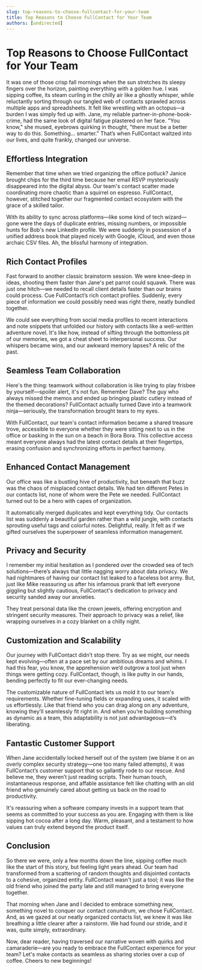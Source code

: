 ```yaml
---
slug: top-reasons-to-choose-fullcontact-for-your-team
title: Top Reasons to Choose FullContact for Your Team
authors: [undirected]
---
```



# Top Reasons to Choose FullContact for Your Team

It was one of those crisp fall mornings when the sun stretches its sleepy fingers over the horizon, painting everything with a golden hue. I was sipping coffee, its steam curling in the chilly air like a ghostly whisper, while reluctantly sorting through our tangled web of contacts sprawled across multiple apps and spreadsheets. It felt like wrestling with an octopus—a burden I was simply fed up with. Jane, my reliable partner-in-phone-book-crime, had the same look of digital fatigue plastered on her face. "You know," she mused, eyebrows quirking in thought, "there must be a better way to do this. Something... smarter." That’s when FullContact waltzed into our lives, and quite frankly, changed our universe.

## Effortless Integration

Remember that time when we tried organizing the office potluck? Janice brought chips for the third time because her email RSVP mysteriously disappeared into the digital abyss. Our team's contact scatter made coordinating more chaotic than a squirrel on espresso. FullContact, however, stitched together our fragmented contact ecosystem with the grace of a skilled tailor. 

With its ability to sync across platforms—like some kind of tech wizard—gone were the days of duplicate entries, missing numbers, or impossible hunts for Bob's new LinkedIn profile. We were suddenly in possession of a unified address book that played nicely with Google, iCloud, and even those archaic CSV files. Ah, the blissful harmony of integration.

## Rich Contact Profiles

Fast forward to another classic brainstorm session. We were knee-deep in ideas, shooting them faster than Jane's pet parrot could squawk. There was just one hitch—we needed to recall client details faster than our brains could process. Cue FullContact’s rich contact profiles. Suddenly, every piece of information we could possibly need was right there, neatly bundled together. 

We could see everything from social media profiles to recent interactions and note snippets that unfolded our history with contacts like a well-written adventure novel. It's like how, instead of sifting through the bottomless pit of our memories, we got a cheat sheet to interpersonal success. Our whispers became wins, and our awkward memory lapses? A relic of the past.

## Seamless Team Collaboration

Here's the thing: teamwork without collaboration is like trying to play frisbee by yourself—spoiler alert, it's not fun. Remember Dave? The guy who always missed the memos and ended up bringing plastic cutlery instead of the themed decorations? FullContact actually turned Dave into a teamwork ninja—seriously, the transformation brought tears to my eyes.

With FullContact, our team's contact information became a shared treasure trove, accessible to everyone whether they were sitting next to us in the office or basking in the sun on a beach in Bora Bora. This collective access meant everyone always had the latest contact details at their fingertips, erasing confusion and synchronizing efforts in perfect harmony.

## Enhanced Contact Management

Our office was like a bustling hive of productivity, but beneath that buzz was the chaos of misplaced contact details. We had ten different Petes in our contacts list, none of whom were the Pete we needed. FullContact turned out to be a hero with capes of organization. 

It automatically merged duplicates and kept everything tidy. Our contacts list was suddenly a beautiful garden rather than a wild jungle, with contacts sprouting useful tags and colorful notes. Delightful, really. It felt as if we gifted ourselves the superpower of seamless information management.

## Privacy and Security

I remember my initial hesitation as I pondered over the crowded sea of tech solutions—there’s always that little nagging worry about data privacy. We had nightmares of having our contact list leaked to a faceless bot army. But, just like Mike reassuring us after his infamous prank that left everyone giggling but slightly cautious, FullContact's dedication to privacy and security sanded away our anxieties.

They treat personal data like the crown jewels, offering encryption and stringent security measures. Their approach to privacy was a relief, like wrapping ourselves in a cozy blanket on a chilly night.

## Customization and Scalability

Our journey with FullContact didn’t stop there. Try as we might, our needs kept evolving—often at a pace set by our ambitious dreams and whims. I had this fear, you know, the apprehension we’d outgrow a tool just when things were getting cozy. FullContact, though, is like putty in our hands, bending perfectly to fit our ever-changing needs.

The customizable nature of FullContact lets us mold it to our team's requirements. Whether fine-tuning fields or expanding uses, it scaled with us effortlessly. Like that friend who you can drag along on any adventure, knowing they’ll seamlessly fit right in. And when you’re building something as dynamic as a team, this adaptability is not just advantageous—it’s liberating.

## Fantastic Customer Support

When Jane accidentally locked herself out of the system (we blame it on an overly complex security strategy—one too many failed attempts), it was FullContact’s customer support that so gallantly rode to our rescue. And believe me, they weren’t just reading scripts. Their human touch, instantaneous response, and affable assistance felt like chatting with an old friend who genuinely cared about getting us back on the road to productivity.

It's reassuring when a software company invests in a support team that seems as committed to your success as you are. Engaging with them is like sipping hot cocoa after a long day. Warm, pleasant, and a testament to how values can truly extend beyond the product itself.

## Conclusion

So there we were, only a few months down the line, sipping coffee much like the start of this story, but feeling light years ahead. Our team had transformed from a scattering of random thoughts and disjointed contacts to a cohesive, organized entity. FullContact wasn't just a tool; it was like the old friend who joined the party late and still managed to bring everyone together. 

That morning when Jane and I decided to embrace something new, something novel to conquer our contact conundrum, we chose FullContact. And, as we gazed at our neatly organized contacts list, we knew it was like breathing a little clearer after a rainstorm. We had found our stride, and it was, quite simply, extraordinary.

Now, dear reader, having traversed our narrative woven with quirks and camaraderie—are you ready to embrace the FullContact experience for your team? Let's make contacts as seamless as sharing stories over a cup of coffee. Cheers to new beginnings!
